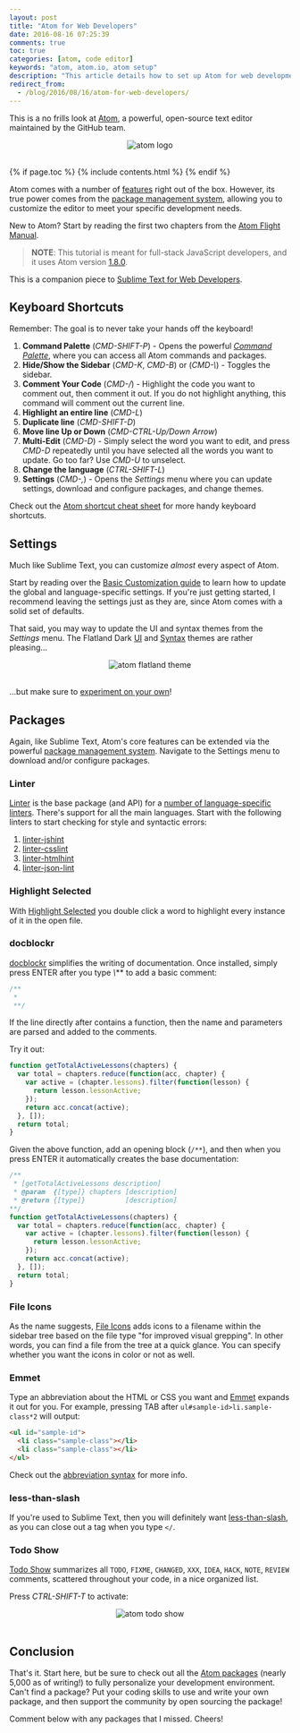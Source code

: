 ```yaml
---
layout: post
title: "Atom for Web Developers"
date: 2016-08-16 07:25:39
comments: true
toc: true
categories: [atom, code editor]
keywords: "atom, atom.io, atom setup"
description: "This article details how to set up Atom for web development."
redirect_from:
  - /blog/2016/08/16/atom-for-web-developers/
---
```


This is a no frills look at [Atom](https://atom.io/), a powerful, open-source text editor maintained by the GitHub team.

<div style="text-align:center;">
  <img src="/assets/img/blog/atom/atom-logo.png" style="max-width: 100%; border:0; box-shadow: none;" alt="atom logo">
</div>

<br>

{% if page.toc %}
{% include contents.html %}
{% endif %}

Atom comes with a number of [features](http://flight-manual.atom.io/using-atom/) right out of the box. However, its true power comes from the [package management system](https://atom.io/packages), allowing you to customize the editor to meet your specific development needs.

New to Atom? Start by reading the first two chapters from the [Atom Flight Manual](http://flight-manual.atom.io/).

> **NOTE**: This tutorial is meant for full-stack JavaScript developers, and it uses Atom version [1.8.0](https://github.com/atom/atom/releases/tag/v1.8.0).

This is a companion piece to [Sublime Text for Web Developers](http://mherman.org/blog/2015/02/05/sublime-text-for-web-developers/#.V5QIBZOAOko).

## Keyboard Shortcuts

Remember: The goal is to never take your hands off the keyboard!

1. **Command Palette** (*CMD-SHIFT-P*) - Opens the powerful *[Command Palette](https://github.com/atom/command-palette)*, where you can access all Atom commands and packages.
1. **Hide/Show the Sidebar** (*CMD-K*, *CMD-B*) or (*CMD-\\*) - Toggles the sidebar.
1. **Comment Your Code** (*CMD-/*) - Highlight the code you want to comment out, then comment it out. If you do not highlight anything, this command will comment out the current line.
1. **Highlight an entire line** (*CMD-L*)
1. **Duplicate line** (*CMD-SHIFT-D*)
1. **Move line Up or Down** (*CMD-CTRL-Up/Down Arrow*)
1. **Multi-Edit** (*CMD-D*) - Simply select the word you want to edit, and press *CMD-D* repeatedly until you have selected all the words you want to update. Go too far? Use *CMD-U* to unselect.
1. **Change the language** (*CTRL-SHIFT-L*)
1. **Settings** (*CMD-,*) - Opens the *Settings* menu where you can update settings, download and configure packages, and change themes.

Check out the [Atom shortcut cheat sheet](https://github.com/mjhea0/atom-keyboard-shortcuts) for more handy keyboard shortcuts.

## Settings

Much like Sublime Text, you can customize *almost* every aspect of Atom.

Start by reading over the [Basic Customization guide](http://flight-manual.atom.io/using-atom/sections/basic-customization/) to learn how to update the global and language-specific settings. If you're just getting started, I recommend leaving the settings just as they are, since Atom comes with a solid set of defaults.

That said, you may way to update the UI and syntax themes from the *Settings* menu. The Flatland Dark [UI](https://atom.io/themes/flatland-dark-ui) and [Syntax](https://atom.io/themes/flatland-dark) themes are rather pleasing...

<div style="text-align:center;">
  <img src="/assets/img/blog/atom/atom-flatland.png" style="max-width: 100%; border:0; box-shadow: none;" alt="atom flatland theme">
</div>

<br>

...but make sure to [experiment on your own](https://atom.io/themes)!

## Packages

Again, like Sublime Text, Atom's core features can be extended via the powerful [package management system](https://atom.io/packages). Navigate to the Settings menu to download and/or configure packages.

### Linter

[Linter](https://atom.io/packages/linter) is the base package (and API) for a [number of language-specific linters](http://atomlinter.github.io/). There's support for all the main languages. Start with the following linters to start checking for style and syntactic errors:

1. [linter-jshint](https://atom.io/packages/linter-jshint)
1. [linter-csslint](https://atom.io/packages/linter-csslint)
1. [linter-htmlhint](https://atom.io/packages/linter-htmlhint)
1. [linter-json-lint](https://atom.io/packages/linter-json-lint)

### Highlight Selected

With [Highlight Selected](https://atom.io/packages/highlight-selected) you double click a word to highlight every instance of it in the open file.

### docblockr

[docblockr](https://atom.io/packages/docblockr) simplifies the writing of documentation. Once installed, simply press ENTER after you type *\\*\** to add a basic comment:

```javascript
/**
 *
 **/
```

If the line directly after contains a function, then the name and parameters are parsed and added to the comments.

Try it out:

```javascript
function getTotalActiveLessons(chapters) {
  var total = chapters.reduce(function(acc, chapter) {
    var active = (chapter.lessons).filter(function(lesson) {
      return lesson.lessonActive;
    });
    return acc.concat(active);
  }, []);
  return total;
}
```

Given the above function, add an opening block (`/**`), and then when you press ENTER it automatically creates the base documentation:

```javascript
/**
 * [getTotalActiveLessons description]
 * @param  {[type]} chapters [description]
 * @return {[type]}          [description]
**/
function getTotalActiveLessons(chapters) {
  var total = chapters.reduce(function(acc, chapter) {
    var active = (chapter.lessons).filter(function(lesson) {
      return lesson.lessonActive;
    });
    return acc.concat(active);
  }, []);
  return total;
}
```

### File Icons

As the name suggests, [File Icons](https://atom.io/packages/file-icons) adds icons to a filename within the sidebar tree based on the file type "for improved visual grepping". In other words, you can find a file from the tree at a quick glance. You can specify whether you want the icons in color or not as well.

### Emmet

Type an abbreviation about the HTML or CSS you want and [Emmet](https://atom.io/packages/emmet) expands it out for you. For example, pressing TAB after `ul#sample-id>li.sample-class*2` will output:

```html
<ul id="sample-id">
  <li class="sample-class"></li>
  <li class="sample-class"></li>
</ul>
```

Check out the [abbreviation syntax](http://docs.emmet.io/abbreviations/syntax/) for more info.

### less-than-slash

If you're used to Sublime Text, then you will definitely want [less-than-slash](https://atom.io/packages/less-than-slash), as you can close out a tag when you type `</`.

### Todo Show

[Todo Show](https://atom.io/packages/todo-show) summarizes all `TODO`, `FIXME`, `CHANGED`, `XXX`, `IDEA`, `HACK`, `NOTE`, `REVIEW` comments, scattered throughout your code, in a nice organized list.

Press *CTRL-SHIFT-T* to activate:

<div style="text-align:center;">
  <img src="/assets/img/blog/atom/atom-todo-show.png" style="max-width: 100%; border:0; box-shadow: none;" alt="atom todo show">
</div>

<br>

## Conclusion

That's it. Start here, but be sure to check out all the [Atom packages](https://atom.io/packages) (nearly 5,000 as of writing!) to fully personalize your development environment. Can't find a package? Put your coding skills to use and write your own package, and then support the community by open sourcing the package!

Comment below with any packages that I missed. Cheers!
